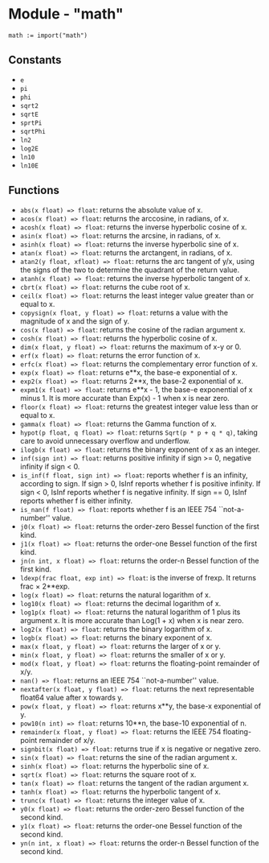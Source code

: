 # Module - "math"

```golang
math := import("math")
```

## Constants

- `e`
- `pi`
- `phi`
- `sqrt2`
- `sqrtE`
- `sprtPi`
- `sqrtPhi`
- `ln2`
- `log2E`
- `ln10`
- `ln10E`

## Functions

- `abs(x float) => float`: returns the absolute value of x.
- `acos(x float) => float`: returns the arccosine, in radians, of x.
- `acosh(x float) => float`: returns the inverse hyperbolic cosine of x.
- `asin(x float) => float`: returns the arcsine, in radians, of x.
- `asinh(x float) => float`: returns the inverse hyperbolic sine of x.
- `atan(x float) => float`: returns the arctangent, in radians, of x.
- `atan2(y float, xfloat) => float`: returns the arc tangent of y/x, using the
  signs of the two to determine the quadrant of the return value.
- `atanh(x float) => float`: returns the inverse hyperbolic tangent of x.
- `cbrt(x float) => float`: returns the cube root of x.
- `ceil(x float) => float`: returns the least integer value greater than or
  equal to x.
- `copysign(x float, y float) => float`: returns a value with the magnitude of
  x and the sign of y.
- `cos(x float) => float`: returns the cosine of the radian argument x.
- `cosh(x float) => float`: returns the hyperbolic cosine of x.
- `dim(x float, y float) => float`: returns the maximum of x-y or 0.
- `erf(x float) => float`: returns the error function of x.
- `erfc(x float) => float`: returns the complementary error function of x.
- `exp(x float) => float`: returns e**x, the base-e exponential of x.
- `exp2(x float) => float`: returns 2**x, the base-2 exponential of x.
- `expm1(x float) => float`: returns e**x - 1, the base-e exponential of x
  minus 1. It is more accurate than Exp(x) - 1 when x is near zero.
- `floor(x float) => float`: returns the greatest integer value less than or
  equal to x.
- `gamma(x float) => float`: returns the Gamma function of x.
- `hypot(p float, q float) => float`: returns `Sqrt(p * p + q * q)`, taking care
  to avoid unnecessary overflow and underflow.
- `ilogb(x float) => float`: returns the binary exponent of x as an integer.
- `inf(sign int) => float`: returns positive infinity if sign >= 0, negative
  infinity if sign < 0.
- `is_inf(f float, sign int) => float`: reports whether f is an infinity,
  according to sign. If sign > 0, IsInf reports whether f is positive infinity.
  If sign < 0, IsInf reports whether f is negative infinity. If sign == 0,
  IsInf reports whether f is either infinity.
- `is_nan(f float) => float`: reports whether f is an IEEE 754 ``not-a-number''
  value.
- `j0(x float) => float`: returns the order-zero Bessel function of the first
  kind.
- `j1(x float) => float`: returns the order-one Bessel function of the first
  kind.
- `jn(n int, x float) => float`: returns the order-n Bessel function of the
  first kind.
- `ldexp(frac float, exp int) => float`: is the inverse of frexp. It returns
  frac × 2**exp.
- `log(x float) => float`: returns the natural logarithm of x.
- `log10(x float) => float`: returns the decimal logarithm of x.
- `log1p(x float) => float`: returns the natural logarithm of 1 plus its
  argument x. It is more accurate than Log(1 + x) when x is near zero.
- `log2(x float) => float`: returns the binary logarithm of x.
- `logb(x float) => float`: returns the binary exponent of x.
- `max(x float, y float) => float`: returns the larger of x or y.
- `min(x float, y float) => float`: returns the smaller of x or y.
- `mod(x float, y float) => float`: returns the floating-point remainder of x/y.
- `nan() => float`: returns an IEEE 754 ``not-a-number'' value.
- `nextafter(x float, y float) => float`: returns the next representable
  float64 value after x towards y.
- `pow(x float, y float) => float`: returns x**y, the base-x exponential of y.
- `pow10(n int) => float`: returns 10**n, the base-10 exponential of n.
- `remainder(x float, y float) => float`: returns the IEEE 754 floating-point
  remainder of x/y.
- `signbit(x float) => float`: returns true if x is negative or negative zero.
- `sin(x float) => float`: returns the sine of the radian argument x.
- `sinh(x float) => float`: returns the hyperbolic sine of x.
- `sqrt(x float) => float`: returns the square root of x.
- `tan(x float) => float`: returns the tangent of the radian argument x.
- `tanh(x float) => float`: returns the hyperbolic tangent of x.
- `trunc(x float) => float`: returns the integer value of x.
- `y0(x float) => float`: returns the order-zero Bessel function of the second
  kind.
- `y1(x float) => float`: returns the order-one Bessel function of the second
  kind.
- `yn(n int, x float) => float`: returns the order-n Bessel function of the
  second kind.
